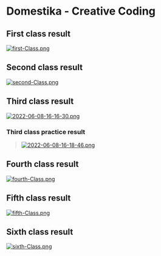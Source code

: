 # Domestika - Creative Coding

## First class result
[![first-Class.png](https://i.postimg.cc/tT03Kq9Q/first-Class.png)](https://postimg.cc/gwDLRPwN)

## Second class result
[![second-Class.png](https://i.postimg.cc/tTh3yKg1/second-Class.png)](https://postimg.cc/1n3nrYwP)

## Third class result
[![2022-06-08-16-16-30.png](https://i.postimg.cc/Hs5mwHLc/2022-06-08-16-16-30.png)](https://postimg.cc/D82Rh9Ln)

### Third class practice result
> [![2022-06-08-16-18-46.png](https://i.postimg.cc/6pXXzS7H/2022-06-08-16-18-46.png)](https://postimg.cc/N5pSjdkT)

## Fourth class result
[![fourth-Class.png](https://i.postimg.cc/52GP6NPr/fourth-Class.png)](https://postimg.cc/qNscF0Hc)

## Fifth class result
[![fifth-Class.png](https://i.postimg.cc/htP8pNjc/fifth-Class.png)](https://postimg.cc/7fdTLs0W)

## Sixth class result
[![sixth-Class.png](https://i.postimg.cc/6Q1gcdf5/sixth-Class.png)](https://postimg.cc/JyZp4HF9)